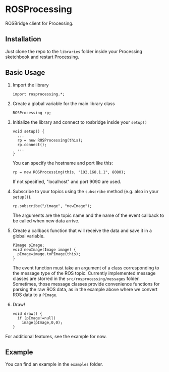 ROSProcessing
=============

ROSBridge client for Processing.

Installation
------------

Just clone the repo to the `libraries` folder inside your Processing sketchbook and restart Processing.

Basic Usage
-----

1. Import the library
    ```
    import rosprocessing.*;
    ```

2. Create a global variable for the main library class
    ```
    ROSProcessing rp; 
    ```

3. Initialize the library and connect to rosbridge inside your `setup()`
    ```
    void setup() {
      ...
      rp = new ROSProcessing(this);
      rp.connect();
      ...
    }
    ```
    You can specify the hostname and port like this:
    ```
    rp = new ROSProcessing(this, "192.168.1.1", 8080);
    ```
    If not specified, "localhost" and port 9090 are used.

4. Subscribe to your topics using the `subscribe` method (e.g. also in your `setup()`).  
    ```
    rp.subscribe("/image", "newImage");   
    ```
   The arguments are the topic name and the name of the event callback to be called when new data arrive.

5. Create a callback function that will receive the data and save it in a global variable. 
    ```
    PImage pImage;
    void newImage(Image image) {
      pImage=image.toPImage(this);
    }
    ```
    The event function must take an argument of a class corresponding to the message type of the ROS topic. Currently implemented message classes are storred in the `src/rosprocessing/messages` folder. Sometimes, those message classes provide convenience functions for parsing the raw ROS data, as in the example above where we convert ROS data to a `PImage`.

6. Draw!
    ```
    void draw() {
      if (pImage!=null)
        image(pImage,0,0);
    }
    ```

For additional features, see the example for now.


Example
-------

You can find an example in the `examples` folder.
